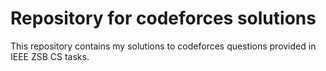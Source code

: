 # Repository for codeforces solutions
This repository contains my solutions to codeforces questions provided in IEEE ZSB CS tasks.